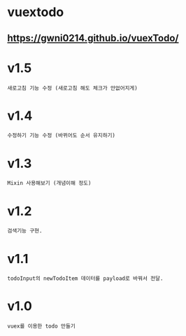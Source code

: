 # vuextodo
## https://gwni0214.github.io/vuexTodo/

# v1.5
    새로고침 기능 수정 (새로고침 해도 체크가 안없어지게)

# v1.4
    수정하기 기능 수정 (바뀌어도 순서 유지하기)

# v1.3
    Mixin 사용해보기 (개념이해 정도)

# v1.2
    검색기능 구현.

# v1.1
    todoInput의 newTodoItem 데이터를 payload로 바꿔서 전달.

# v1.0
    vuex를 이용한 todo 만들기
